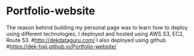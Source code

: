 # Portfolio-website
The reason behind building my personal page was to learn how to deploy using different technologies,
I deployed and hosted using AWS S3, EC2, Route 53. 
#http://dekdataguru.com/
I also deployed using github 
#https://dek-haji.github.io/Portfolio-website/
